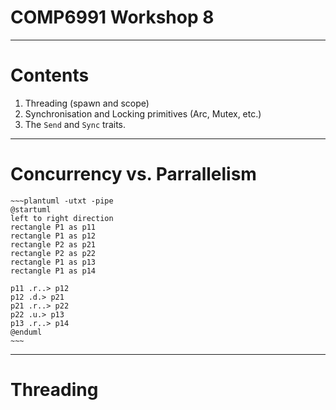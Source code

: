 <!-- markdownlint-disable MD005 MD012 MD013 MD007 MD024 -->

# COMP6991 Workshop 8

---

# Contents

1. Threading (spawn and scope)
2. Synchronisation and Locking primitives (Arc, Mutex, etc.)
3. The `Send` and `Sync` traits.

---

# Concurrency vs. Parrallelism


```
~~~plantuml -utxt -pipe
@startuml
left to right direction
rectangle P1 as p11
rectangle P1 as p12
rectangle P2 as p21
rectangle P2 as p22
rectangle P1 as p13
rectangle P1 as p14

p11 .r..> p12
p12 .d.> p21
p21 .r..> p22
p22 .u.> p13
p13 .r..> p14
@enduml
~~~
```


---

# Threading

